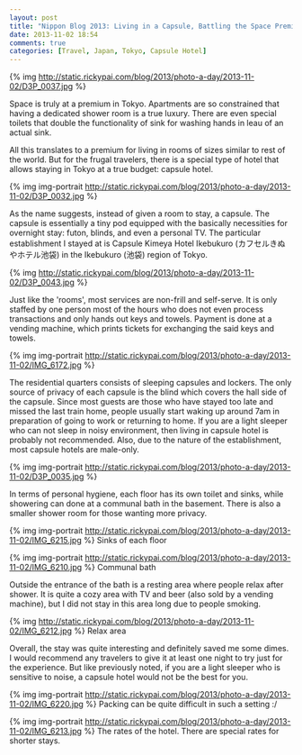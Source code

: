 ```yaml
---
layout: post
title: "Nippon Blog 2013: Living in a Capsule, Battling the Space Premium of Tokyo"
date: 2013-11-02 18:54
comments: true
categories: [Travel, Japan, Tokyo, Capsule Hotel]
---
```


{% img http://static.rickypai.com/blog/2013/photo-a-day/2013-11-02/D3P_0037.jpg %}

Space is truly at a premium in Tokyo. Apartments are so constrained that having a dedicated shower room is a true luxury. There are even special toilets that double the functionality of sink for washing hands in leau of an actual sink.

All this translates to a premium for living in rooms of sizes similar to rest of the world. But for the frugal travelers, there is a special type of hotel that allows staying in Tokyo at a true budget: capsule hotel.

<!-- more -->

{% img img-portrait http://static.rickypai.com/blog/2013/photo-a-day/2013-11-02/D3P_0032.jpg %}

As the name suggests, instead of given a room to stay, a capsule. The capsule is essentially a tiny pod equipped with the basically necessities for overnight stay: futon, blinds, and even a personal TV. The particular establishment I stayed at is Capsule Kimeya Hotel Ikebukuro (カフセルきぬやホテル池袋) in the Ikebukuro (池袋) region of Tokyo.

{% img http://static.rickypai.com/blog/2013/photo-a-day/2013-11-02/D3P_0043.jpg %}

Just like the 'rooms', most services are non-frill and self-serve. It is only staffed by one person most of the hours who does not even process transactions and only hands out keys and towels. Payment is done at a vending machine, which prints tickets for exchanging the said keys and towels.

{% img img-portrait http://static.rickypai.com/blog/2013/photo-a-day/2013-11-02/IMG_6172.jpg %}

The residential quarters consists of sleeping capsules and lockers. The only source of privacy of each capsule is the blind which covers the hall side of the capsule. Since most guests are those who have stayed too late and missed the last train home, people usually start waking up around 7am in preparation of going to work or returning to home. If you are a light sleeper who can not sleep in noisy environment, then living in capsule hotel is probably not recommended. Also, due to the nature of the establishment, most capsule hotels are male-only.

{% img img-portrait http://static.rickypai.com/blog/2013/photo-a-day/2013-11-02/D3P_0035.jpg %}

In terms of personal hygiene, each floor has its own toilet and sinks, while showering can done at a communal bath in the basement. There is also a smaller shower room for those wanting more privacy.

{% img img-portrait http://static.rickypai.com/blog/2013/photo-a-day/2013-11-02/IMG_6215.jpg %}
Sinks of each floor

{% img img-portrait http://static.rickypai.com/blog/2013/photo-a-day/2013-11-02/IMG_6210.jpg %}
Communal bath

Outside the entrance of the bath is a resting area where people relax after shower. It is quite a cozy area with TV and beer (also sold by a vending machine), but I did not stay in this area long due to people smoking.

{% img http://static.rickypai.com/blog/2013/photo-a-day/2013-11-02/IMG_6212.jpg %}
Relax area

Overall, the stay was quite interesting and definitely saved me some dimes. I would recommend any travelers to give it at least one night to try just for the experience. But like previously noted, if you are a light sleeper who is sensitive to noise, a capsule hotel would not be the best for you.

{% img img-portrait http://static.rickypai.com/blog/2013/photo-a-day/2013-11-02/IMG_6220.jpg %}
Packing can be quite difficult in such a setting :/

{% img img-portrait http://static.rickypai.com/blog/2013/photo-a-day/2013-11-02/IMG_6213.jpg %}
The rates of the hotel. There are special rates for shorter stays.
